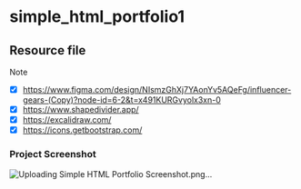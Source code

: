 # simple_html_portfolio1

## Resource file

> [!NOTE]
>
> - [x] https://www.figma.com/design/NIsmzGhXj7YAonYv5AQeFg/influencer-gears-(Copy)?node-id=6-2&t=x491KURGvyolx3xn-0
> - [x] https://www.shapedivider.app/
> - [x] https://excalidraw.com/
> - [x] https://icons.getbootstrap.com/

### Project Screenshot

![Uploading Simple HTML Portfolio Screenshot.png…]()

